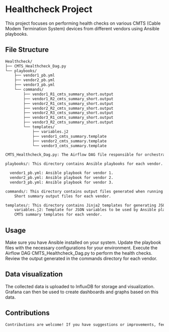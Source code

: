 # Healthcheck Project

This project focuses on performing health checks on various CMTS (Cable Modem Termination System) devices from different vendors using Ansible playbooks.

## File Structure

```markdown
Healthcheck/
├── CMTS_Healthcheck_Dag.py
└── playbooks/
    ├── vendor1_pb.yml
    ├── vendor2_pb.yml
    ├── vendor3_pb.yml
    └── commands/
        ├── vendor1_R1_cmts_summary_short.output
        ├── vendor1_R2_cmts_summary_short.output
        ├── vendor2_R1_cmts_summary_short.output
        ├── vendor2_R2_cmts_summary_short.output
        ├── vendor2_R3_cmts_summary_short.output
        ├── vendor3_R1_cmts_summary_short.output
        ├── vendor3_R2_cmts_summary_short.output
        └── templates/
            ├── variables.j2
            ├── vendor1_cmts_summary.template
            ├── vendor2_cmts_summary.template
            └── vendor3_cmts_summary.template

CMTS_Healthcheck_Dag.py: The Airflow DAG file responsible for orchestrating the health check tasks.

playbooks/: This directory contains Ansible playbooks for each vendor.

  vendor1_pb.yml: Ansible playbook for vendor 1.
  vendor2_pb.yml: Ansible playbook for vendor 2.
  vendor3_pb.yml: Ansible playbook for vendor 3.

commands/: This directory contains output files generated when running specific commands on the CMTS devices.
    Short summary output files for each vendor.

templates/: This directory contains Jinja2 templates for generating JSON variable files.
    variables.j2: Template for JSON variables to be used by Ansible playbooks.
    CMTS summary templates for each vendor.


```

## Usage


Make sure you have Ansible installed on your system.
Update the playbook files with the necessary configurations for your environment.
Execute the Airflow DAG CMTS_Healthcheck_Dag.py to perform the health checks.
Review the output generated in the commands directory for each vendor.



## Data visualization


The collected data is uploaded to InfluxDB for storage and visualization. Grafana can then be used to create dashboards and graphs based on this data.



## Contributions

```markdown
Contributions are welcome! If you have suggestions or improvements, feel free to open an issue or create a pull request.
```
